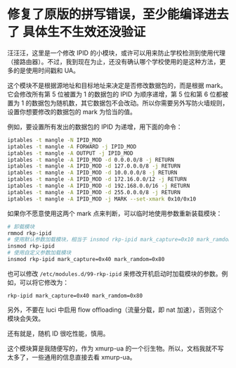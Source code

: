 # **修复了原版的拼写错误，至少能编译进去了 具体生不生效还没验证**



汪汪汪，这里是一个修改 IPID 的小模块，或许可以用来防止学校检测到使用代理（接路由器）。不过，我到现在为止，还没有确认哪个学校使用的是这种方法，更多的是使用时间戳和 UA。

这个模块不是根据源地址和目标地址来决定是否修改数据包的，而是根据 mark。它会修改所有第 5 位被置为 1 的数据包的 IPID 为顺序递增，第 5 位和第 6 位都被置为 1 的数据包为随机数，其它数据包不会改动。所以你需要另外写防火墙规则，设置你想要修改的数据包的 mark 为恰当的值。

例如，要设置所有发出的数据包的 IPID 为递增，用下面的命令：

```bash
iptables -t mangle -N IPID_MOD
iptables -t mangle -A FORWARD -j IPID_MOD
iptables -t mangle -A OUTPUT -j IPID_MOD
iptables -t mangle -A IPID_MOD -d 0.0.0.0/8 -j RETURN
iptables -t mangle -A IPID_MOD -d 127.0.0.0/8 -j RETURN
iptables -t mangle -A IPID_MOD -d 10.0.0.0/8 -j RETURN
iptables -t mangle -A IPID_MOD -d 172.16.0.0/12 -j RETURN
iptables -t mangle -A IPID_MOD -d 192.168.0.0/16 -j RETURN
iptables -t mangle -A IPID_MOD -d 255.0.0.0/8 -j RETURN
iptables -t mangle -A IPID_MOD -j MARK --set-xmark 0x10/0x10
```

如果你不愿意使用这两个 mark 点来判断，可以临时地使用参数重新装载模块：

```bash
# 卸载模块
rmmod rkp-ipid
# 使用默认参数加载模块，相当于 insmod rkp-ipid mark_capture=0x10 mark_ramdom=0x20
insmod rkp-ipid
# 使用自定义参数加载模块
insmod rkp-ipid mark_capture=0x40 mark_ramdom=0x80
```

也可以修改 `/etc/modules.d/99-rkp-ipid` 来修改开机启动时加载模块的参数。例如，可以将它修改为：

```
rkp-ipid mark_capture=0x40 mark_ramdom=0x80
```

另外，不要在 luci 中启用 flow offloading（流量分载，即 nat 加速），否则这个模块会失效。

还有就是，随机 ID 很吃性能，慎用。

这个模块算是我随便写的，作为 xmurp-ua 的一个衍生物。所以，文档我就不写太多了，一些通用的信息直接去看 xmurp-ua。
